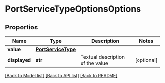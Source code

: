 # PortServiceTypeOptionsOptions

## Properties
Name | Type | Description | Notes
------------ | ------------- | ------------- | -------------
**value** | [**PortServiceType**](PortServiceType.md) |  | 
**displayed** | **str** | Textual description of the value | [optional] 

[[Back to Model list]](../README.md#documentation-for-models) [[Back to API list]](../README.md#documentation-for-api-endpoints) [[Back to README]](../README.md)

